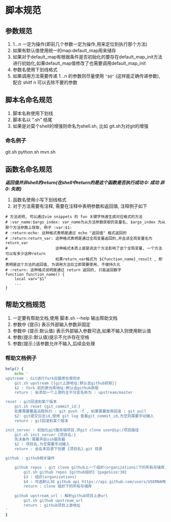 # 脚本规范

## 参数规范
1. $1...$n 一定为操作(即前几个参数一定为操作,用来定位到执行那个方法)
2. 如果有默认值使用统一的map:default_map用来储存
3. 如果对于default_map有根据条件是否初始化的要存在default_map_init方法进行初始化,如果default_map值修改了也需要调用default_map_init
4. 参数名使用下划线格式
5. 如果调用方法需要传递 $1...$n 的参数则尽量使用 `"$@"` (这样能正确传递参数), 配合 shitf n 可以去除不要的参数

## 脚本名命名规范
1. 脚本名称使用下划线
2. 脚本名以 ".sh" 结尾
3. 如果是对莫个shell的增强则命名为shell.sh, 比如 git.sh为对git的增强

### 命名例子
git.sh python.sh mvn.sh 

## 函数名命名规范
***返回值并非shell的return(在shell中return的是这个函数是否执行成功 0: 成功 非0: 失败)***
1. 函数名使用小写下划线格式
2. 对于方法需要有注释, 需要在注释中表明参数和返回值, 注释例子如下
```shell
# 方法说明, 可以通过vim snippets 的 fun 关键字快速生成对应格式的方法
# :var_name:$args_index: var_name为从方法参数获取的变量名, $args_index 为从那个方法参数上获取, 例子 :var:$1:
# :return:echo: 这种格式表明是通过 echo "返回值" 格式返回的
# :return:return_var: 这种格式表明是通过全局变量返回的,并且该全局变量名为 return_var
#                     这种格式本质上是是说这个方法影响了这个全局变量, 一个方法可以有多少这种return
#                     如果return_var格式为 ${function_name}_result , 即表明是这个方法的返回值, 为调用方法后立即需要使用, 不做持久化
# :return: 这种格式说明是通过 return 返回的, 只能返回数字 
function function_name() {
    local var="$1"
    ... 
}
```


## 帮助文档规范
1. 一定要有帮助文档,使用 脚本.sh --help 输出帮助文档
2. 参数中 {提示} 表示外部输入参数非固定
3. 参数中 {提示:默认值} 表示外部输入参数可选,如果不输入则使用默认值
4. 参数{提示:默认值}提示不允许存在空格
5. 参数{提示:}该参数允许不输入,后续会处理

### 帮助文档例子
```sh
help() {
    echo '
upstream : Git进行fork后跟原仓库同步
    git.sh upstream [{git上游地址:默认去github获取}]
    $2 : fork 前的原仓库地址:默认去github获取
    return : 会添加一个上游的主干分支名称为 : upstream/master

reset : git回滚到某个版本  
    git.sh reset {git_commit_id:}
    如果需要覆盖远程执行 : git push -f , 如果需要放弃回滚 : git pull
    $2: git提交日志id,使用 git log 查看git_commit_id,为空则需要手动输入
    return : git回滚到某个版本

init_server : 初始化git服务端项目,供git clone user@ip:/项目路径
    git.sh init_server {项目名:}
    先决条件:需要开启ssh服务器
    $2 : 项目名,为空需要手动输入
    return : 会在本目录下创建 {项目名}.git 目录

github : github相关操作

    github repos : git clone github上一个组织(organizations)下的所有存储库,比如https://github.com/lindezhong/ 的组织是 lindezhong
        git.sh github repos {github组织} {pageSize:30}
        $3 : 组织(organizations)
        $4 : 可选默认30 github api https://api.github.com/users/USERNAME/repos 每次返回的条数,作为分页结束的条件
        return : clone 组织下的所有存储库
    
    github upstream_url : 解析github项目上游url
        git.sh github upstream_url
        return : github项目上游地址
'
}
```
